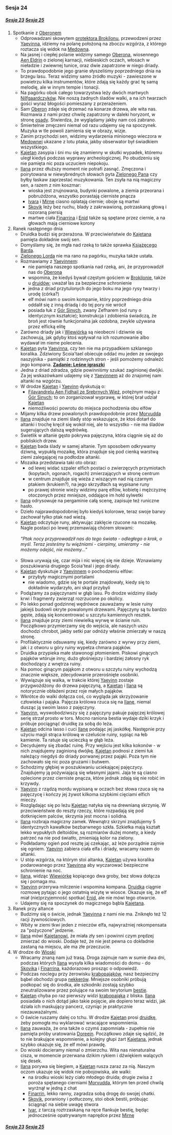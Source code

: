 ### Sesja 24
##### [Sesja 23](#sesja-023) [Sesja 25](#sesja-025)
1. Spotkanie z [Oberonem](#p_oberon)
    - Odprowadzani skowytem [protektora Brokilonu](Bizoktor), przewodzeni przez [Yaevinna](#p_yaevinn), idziemy na polanę położoną na zboczu wzgórza, z którego roztacza się widok na [Medowną](#l_medowna). 
    - Na jasnej i ciepłej polanie widzimy samego [Oberona](#p_oberon), wiosennego [Aen Eldrin](#r_aen_eldrin) o zielonej karnacji, niebieskich oczach, włosach w nieładzie i zwiewnej tunice, oraz dwie zapatrzone w niego driady.
    - To prawdopodobnie jego granie słyszeliśmy poprzedniego dnia na brzegu lasu. Teraz widzimy samo źródło muzyki - zawieszone w powietrzu kilka instrumentów, które zdają się każdy grać tę samą melodię, ale w innym tempie i tonacji.
    - Na pagórku obok całego towarzystwa leży dwóch martwych [Nilfgaardczyków](#l_nilfgaard). Nie noszą żadnych śladów walki, a na ich twarzach gości wyraz błogości pomieszany z przerażeniem.
    - Sam [Oberon](#p_oberon) zdaje się drzemać na konarze drzewa, ale wita nas. Rozmawia z nami przez chwilę zapatrzony w daleki horyzont, w stronę [osady](#l_medowna). Stwierdza, że wyglądamy jakby nam coś zabrano. 
    - Śmiertelnie zmęczeni niemal od razu udajemy się na spoczynek. Muzyka w tle powoli zamienia się w obrazy, wizje. 
    - Zanim przychodzi sen, widzimy wydarzenia minionego wieczora w [Medownej](#l_medowna) ukazane z lotu ptaka, jakby obserwator był świadkiem wszystkiego.
    - [Kajetan](#g_kajetan) zasypia i śni mu się znamienny w skutki wypadek, któremu uległ kiedyś podczas wyprawy archeologicznej. Po obudzeniu się nie pamięta nic poza uczuciem niepokoju.
    - [Ilana](#g_ilana) przez dłuższy moment nie potrafi zasnąć. Zmęczona i poirytowana w niewybrednych słowach pyta [Zielonego Pana](#p_oberon) czy byłby łaskaw zaprzestać muzykowania. Ten zsyła na nią magiczny sen, a razem z nim koszmar:
        - wioska jest zrujnowana, budynki powalone, a ziemia przeorana i pobrużdżona, wszystko porastają cierniste pnącza
        - [Ivara](#p_ivar) i [Mirnę](#p_mirna) ciasno oplatają ciernie; oboje są martwi
        - [Skovik](#p_skovik) leży bez ruchu, blady z zakrwawioną, potrzaskaną głową i rozoraną piersią
        - martwe ciała [Finarrina](#p_druid_finarrin) i [Enid](#p_enid) także są spętane przez ciernie, a na głowach mają cierniowe korony
2. Ranek następnego dnia
    - Druidka budzi się przerażona. W przeciwieństwie do [Kajetana](#g_kajetan) pamięta dokładnie swój sen.
    - Domyślamy się, że mgła nad rzeką to także sprawka [Książęcego Barda](#p_oberon).
    - [Zielonego Lorda](#p_oberon) nie ma rano na pagórku, muzyka także ustała.
    - Rozmawiamy z [Yaevinnem](#p_yaevinn):
        - nie pamięta naszego spotkania nad rzeką, ani, że przyprowadził nas do [Oberona](#p_oberon)
        - wspomina, że kiedyś bywał częstym gościem w [Brokilonie](#l_brokilon), także u [druidów](#l_wioska); uważał las za bezpieczne schronienie
        - jedna z driad przytulonych do jego boku ma jego rysy twarzy i urodę (córka?)
        - elf mówi nam o swoim kompanie, który poprzedniego dnia oddalił się z inną driadą i do tej pory nie wrócił
        - posiada łuk z [Gór Sinych](#l_gory_sine), zwany Zefharem (od runy o identycznym kształcie); konstrukcja i zdobienia świadczą, że broń jest równie funkcjonalna jak ozdobna, zwykle używana przez elficką elitę
    - Zarówno driady jak i [Wiewiórka](#p_yaevinn) są nieobecni i dziwnie się zachowują, jak gdyby ktoś wpływał na ich rozumowanie albo wydawał im nieme polecenia.
    - [Kajetan](#g_kajetan) pyta [Yaevinna](#p_yaevinn), czy ten nie ma przypadkiem szklanego koralika. Zdziwiony Scoia'tael obiecuje oddać mu jeden ze swojego naszyjnika - pamiątki z rodzinnych stron - jeśli pomożemy odnaleźć jego kompana. **[Zadanie: Leśne igraszki](#z_q13)**
    - Jedna z driad zdradza, gdzie powinniśmy szukać zaginionej dwójki. Za jej wskazówkami udajemy się z [Yaevinnem](#p_yaevinn) aż do znajomej nam altanki na wzgórzu.
    - W drodze [Kajetan](#g_kajetan) i [Yaevinn](#p_yaevinn) dyskutują o:
        - [Filavandrelu Aen Fidhail ze Srebrnych Wież](#p_filavandrel), potężnym magu z [Gór Sinych](#l_gory_sine); to on zorganizował wyprawę, w której brał udział [Kajetan](#g_kajetan)
        - niemożliwości powrotu do miejsca pochodzenia obu elfów
    - Mijamy kilka drzew powalonych prawdopodobnie przez [Morvudda](#b_bizoktor)
    - [Ilana](#g_ilana) znajduje na ziemi ślady stóp wskazujące, że ktoś dotarł do altanki i trochę kręcił się wokół niej, ale to wszystko - nie ma śladów sugerujących dalszą wędrówkę.
    - Świetlik w altanie gęsto pokrywa pajęczyna, która ciągnie się aż do pobliskich drzew.
    - [Kajetan](#g_kajetan) bada ślady w samej altanie. Tym sposobem odkrywamy dziwną, wypukłą mozaikę, która znajduje się pod cienką warstwą ziemi zalegającej na podłodze altanki.
    - Mozaika przedstawia taki oto obraz:
        - od lewej widać szpaler elfich postaci o zwierzęcych przymiotach (kopytach, ogonach, rogach) zmierzających w stronę centrum
        - w centrum znajduje się wieża z wiszącym nad nią czarnym ptakiem (krukiem?), na jego skrzydłach są wypisane runy
        - po prawej stronie wieży widzimy parę elfów, kobietę i mężczyznę otoczonych przez mniejsze, oddające im hołd sylwetki
    - [Ilana](#g_ilana) odrysowuje na pergaminie całą scenę, zapisuje też runiczne hasło. 
    - Dzieło najprawdopodobniej było kiedyś kolorowe, teraz swoje barwy zachował tylko ptak nad wieżą.
    - [Kajetan](#g_kajetan) odczytuje runy, aktywując zaklęcie rzucone na mozaikę. Nagle postaci po lewej przemawiają chórem słowami:<br/><br/>
                *"Ptak nocy przyprowadził nas do tego świata - odległego o krok, o myśl. Teraz jesteśmy tu więźniami - cierpimy, umieramy - nie możemy odejść, nie możemy..."*<br/><br/>
    - Słowa urywają się, czar mija i nic więcej się nie dzieje. Wznawiamy poszukiwania drugiego Scoia'teal i jego driady.
    - [Kajetan](#g_kajetan) dyskutuje z [Yaevinnem](#p_yaevinn) o pochodzeniu elfów: 
        - przybyły magicznymi portalami
        - nie wiadomo, gdzie się te portale znajdowały, kiedy się to dokładnie wydarzyło, ani skąd przybyli
    - Podążamy za pajęczynami w głąb lasu. Po drodze widzimy ślady krwi i fragmenty zwierząt rozrzucone po okolicy.
    - Po lekko ponad godzinnej wędrówce zauważamy w lesie ruiny jakiejś budowli okryte powalonymi drzewami. Pajęczyny są tu bardzo gęste, zdają się koncentrować u szczytu kamiennych resztek.
    - [Ilana](#g_ilana) znajduje przy ziemi niewielką wyrwę w ścianie ruin. Początkowo przymierzamy się do wejścia, ale naszych uszu dochodzi chrobot, jakby setki par odnóży właśnie zmierzały w naszą stronę.
    - Profilaktycznie odsuwamy się, kiedy zarówno z wyrwy przy ziemi, jak i z otworu u góry ruiny wypełza chmara pająków.
    - Druidka przypieka małe stawonogi płomieniem. Piskowi ginących pająków wtóruje inny, dużo głośniejszy i bardziej żałosny ryk dochodzący z wnętrza ruiny.
    - Na pomoc ginącym pająkom z otworu u szczytu ruiny wychodzą znacznie większe, zdecydowanie przerośnięte osobniki.
    - Wywiązuje się walka, w trakcie której [Yaevinn](#p_yaevinn) zostaje przygwożdżony do drzewa pajęczyną, a [Kajetan](#g_kajetan) i [Ilana](#g_ilana) są notorycznie obłażeni przez roje małych pająków.
    - Wkrótce do walki dołącza coś, co wygląda jak skrzyżowanie człowieka i pająka. Pajęcza królowa rzuca się na [Ilanę](#g_ilana), niemal dusząc ją swoim lasso z pajęczyny.
    - [Yaevinn](#p_yaevinn), wyswobodziwszy się z pajęczyny pakuje pajęczej królowej serię strzał prosto w tors. Mocno raniona bestia wydaje dziki krzyk i próbuje pociągnąć druidkę za sobą do leża.
    - [Kajetan](#g_kajetan) odcina lasso i cuci [Ilanę](#g_ilana) podając jej jaskółkę. Następnie przy użyciu magii strąca królową w czeluście ruiny, sypiąc na łeb kamienie. Ta ratuje się ucieczką w głąb leża.
    - Decydujemy się zbadać ruinę. Przy wejściu jest kilka kokonów - w nich znajdujemy zaginioną dwójkę. [Kajetan](#g_kajetan) podnosi z ziemi łuk należący niegdyś do driady porwanej przez pająki. Poza tym nie zachowało się nic poza gruzami i butwem.
    - Schodzimy głębiej w poszukiwaniu uciekającej pajęczycy. Znajdujemy ją pożywiającą się własnymi jajami. Jaja te są ciasno oplecione przez cierniste pnącza, które jednak zdają się nie robić im krzywdy.
    - [Yaevinn](#p_yaevinn) z rządzą mordu wypisaną w oczach bez słowa rzuca się na pajęczycę i kończy jej żywot kilkoma szybkimi cięciami elfich mieczy.
    - Rozglądając się po leżu [Kajetan](#g_kajetan) natyka się na drewnianą skrzynię. W przeciwieństwie do reszty rzeczy, które rozpadają się pod dotknięciem palców, skrzynia jest mocna i solidna.
    - [Ilana](#g_ilana) rozbraja magiczny zamek. Wewnątrz skrzyni znajdujemy 5 identycznych kawałków bezbarwnego szkła. Szkiełka mają kształt lekko wypukłych deltoidów, są rozmiarów dużej monety, a kiedy patrzeć na nie pod światło, zmieniają kolor na zielony.
    - Podkładamy ogień pod resztę jaj czekając, aż leże porządnie zajmie się ogniem. [Yaevinn](#p_yaevinn) zabiera ciała elfa i driady, wracamy razem do altanki.
    - U stóp wzgórza, na którym stoi altanka, [Kajetan](#g_kajetan) używa koralika podarowanego przez [Yaevinna](#p_yaevinn) aby wyczarować bezpieczne schronienie na noc.
    - [Ilana](#g_ilana), widząc [Wiewiórkę](#p_yaevinn) kopiącego dwa groby, bez słowa dołącza się i pomaga mu.
    - [Yaevinn](#p_yaevinn) przerywa milczenie i wspomina kompana. [Druidka](#g_ilana) ciągnie rozmowę pytając o jego ostatnią wizytę w wiosce. Okazuje się, że elf miał (nie)przyjemność spotkać [Enid](#p_enid), ale nie mówi tego otwarcie.
    - Udajemy się na spoczynek do magicznego bąbla [Kajetana](#g_kajetan).
3. Ranek przy altance
    - Budzimy się o świcie, jednak [Yaevinna](#p_yaevinn) z nami nie ma. Zniknęło też 12 racji żywnościowych.
    - Wbity w ziemi tkwi jeden z mieczów elfa, najwyraźniej rekompensata za "pożyczone" jedzenie.
    - [Ilana](#g_ilana) mówi [Kajetanowi](#g_kajetan), że miała zły sen i powinni czym prędzej zmierzać do wioski. Dodaje też, że nie jest pewna co dokładnie zastaną na miejscu, ale ma złe przeczucie.
4. W drodze do [Wioski](#l_wioska)
    - Wracamy znaną nam już trasą. Droga zajmuje nam w sumie dwa dni, podczas których [Ilana](#g_ilana) wysyła kilka wiadomości do domu - do [Skovika](#p_skovik) i [Finarrina](#p_druid_finarrin), każdorazowo prosząc o odpowiedź.
    - Podczas noclegu przy żerowisku [krabopająków](#b_krabopajak), nasz bezpieczny bąbel obchodzi grupa [nekkerów](#b_nekker). Mniejsze osobniki próbują podkopać się do środka, ale szkodniki zostają szybko zneutralizowane przez polujące na swoim terytorium [bestie](Krabopajak).
    - [Kajetan](#g_kajetan) chyba po raz pierwszy widzi [krabopająka](#b_krabopajak) z bliska. [Ilana](#g_ilana) posiadała o nich dotąd jako takie pojęcie, ale dopiero teraz widzi, jak działa ich maskujący pancerz, czyniąc je praktycznie niezauważalnymi.
    - O świcie ruszamy dalej co tchu. W drodze [Kajetan](#g_kajetan) prosi [druidkę](#g_ilana), żeby pomogła mu wyklarować wracające wspomnienia.
    - [Ilana](#g_ilana) zauważa, że ona także o czymś zapomniała - zupełnie nie pamięta próby uratowania [Doreein](#p_doreein). Początkowo zdaje się sądzić, że to nie brakujące wspomnienie, a kolejny głupi żart [Kajetana](#g_kajetan), jednak szybko okazuje się, że elf mówi prawdę.
    - Do wioski docieramy niemal o zmierzchu. Wita nas nienaturalna cisza, w momencie przerwana dzikim rykiem i dźwiękiem walących się desek.
    - [Ilana](#g_ilana) porywa się biegiem, a [Kajetan](#g_kajetan) rusza zaraz za nią. Naszym oczom ukazuje się widok nie pobojowiska, ale walki:
        - na środku wioski leży ciało młodego druida; drugie zwisa z poroża spętanego cierniami [Morvudda](#b_bizoktor), którym ten przed chwilą wyrżnął w jedną z chat
        - [Finarrin](#p_druid_finarrin), lekko ranny, zagradza sobą drogę do swojej chatki.
        - [Skovik](#p_skovik), poraniony i potłuczony, stoi obok bestii, próbując ściągnąć na siebie uwagę stwora
        - [Ivar](#p_ivar), z tarczą roztrzaskaną na ręce flankuje bestię, będąc jednocześnie opatrywanym naprędce przez [Mirnę](#p_mirna)

##### [Sesja 23](#sesja-023) [Sesja 25](#sesja-025)